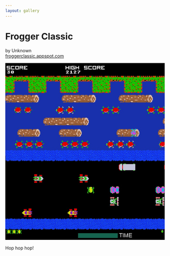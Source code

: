 ```yaml
---
layout: gallery
---
```


# Frogger Classic

by Unknown  
[froggerclassic.appspot.com](http://froggerclassic.appspot.com/)

<center>
<span class="screenshot"><img src="frogger-screenshot-2011-11-13.jpg"/></span>
</center>

Hop hop hop!
